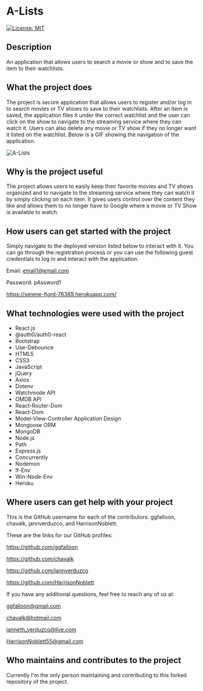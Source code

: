 # A-Lists 

[![License: MIT](https://img.shields.io/badge/License-MIT-yellow.svg)](https://opensource.org/licenses/MIT)

## Description 

An application that allows users to search a movie or show and to save the item to their watchlists.

## What the project does

The project is secure application that allows users to register and/or log in to search movies or TV shows to save to their watchlists. After an item is saved, the application files it under the correct watchlist and the user can click on the show to navigate to the streaming service where they can watch it. Users can also delete any movie or TV show if they no longer want it listed on the watchlist. Below is a GIF showing the navigation of the application.

![A-Lists](client/src/img/a-lists.gif)

## Why is the project useful

The project allows users to easily keep their favorite movies and TV shows organized and to navigate to the streaming service where they can watch it by simply clicking on each item. It gives users control over the content they like and allows them to no longer have to Google where a movie or TV Show is available to watch.

## How users can get started with the project

Simply navigate to the deployed version listed below to interact with it. You can go through the registration process or you can use the following guest credentials to log in and interact with the application.

Email: email1@email.com

Password: pAssword1

https://serene-fjord-76369.herokuapp.com/

## What technologies were used with the project

* React.js
* @auth0/auth0-react
* Bootstrap
* Use-Debounce
* HTML5
* CSS3
* JavaScript
* jQuery
* Axios
* Dotenv
* Watchmode API
* OMDB API
* React-Router-Dom
* React-Dom
* Model-View-Controller Application Design
* Mongoose ORM
* MongoDB
* Node.js
* Path
* Express.js
* Concurrently
* Nodemon
* If-Env
* Win-Node-Env
* Heroku

## Where users can get help with your project

This is the GitHub username for each of the contributors: ggfalloon, chavalk, jannverduzco, and HarrisonNoblett.

These are the links for our GitHub profiles:

https://github.com/ggfalloon

https://github.com/chavalk

https://github.com/jannverduzco

https://github.com/HarrisonNoblett

If you have any additional questions, feel free to reach any of us at:

ggfalloon@gmail.com

chavalk@hotmail.com

janneth_verduzco@live.com

HarrisonNoblett55@gmail.com

## Who maintains and contributes to the project

Currently I'm the only person maintaining and contributing to this forked repository of the project.